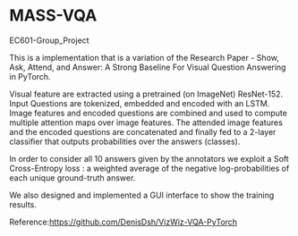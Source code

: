 # MASS-VQA
EC601-Group_Project

This is a implementation that is a variation of the Research Paper - Show, Ask, Attend, and Answer: A Strong Baseline For Visual Question Answering in PyTorch.

Visual feature are extracted using a pretrained (on ImageNet) ResNet-152. Input Questions are tokenized, embedded and encoded with an LSTM. Image features and encoded questions are combined and used to compute multiple attention maps over image features. The attended image features and the encoded questions are concatenated and finally fed to a 2-layer classifier that outputs probabilities over the answers (classes).

In order to consider all 10 answers given by the annotators we exploit a Soft Cross-Entropy loss : a weighted average of the negative log-probabilities of each unique ground-truth answer.

We also designed and implemented a GUI interface to show the training results.

Reference:https://github.com/DenisDsh/VizWiz-VQA-PyTorch
